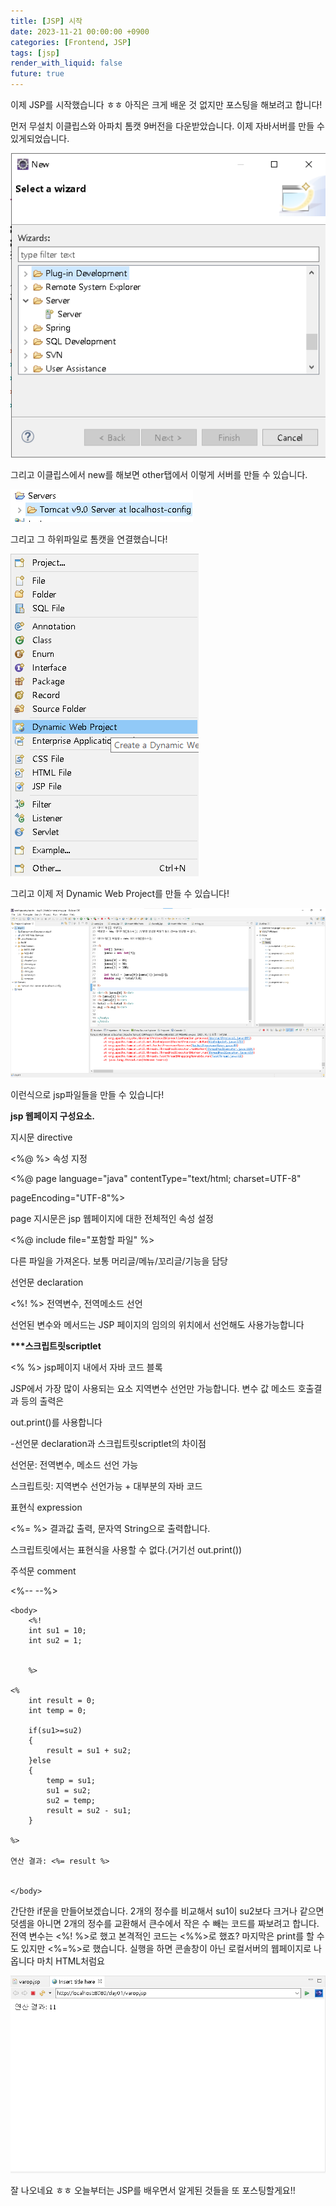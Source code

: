 ```yaml
---
title: [JSP] 시작
date: 2023-11-21 00:00:00 +0900
categories: [Frontend, JSP]
tags: [jsp]
render_with_liquid: false
future: true
---
```


이제 JSP를 시작했습니다 ㅎㅎ 아직은 크게 배운 것 없지만 포스팅을 해보려고 합니다!

먼저 무설치 이클립스와 아파치 톰캣 9버전을 다운받았습니다. 이제 자바서버를 만들 수 있게되었습니다.

![Desktop View](/assets/img/Frontend/JSP/Start/1.png)

그리고 이클립스에서 new를 해보면 other탭에서 이렇게 서버를 만들 수 있습니다.

![Desktop View](/assets/img/Frontend/JSP/Start/2.png)

그리고 그 하위파일로 톰캣을 연결했습니다!

![Desktop View](/assets/img/Frontend/JSP/Start/3.png)

그리고 이제 저 Dynamic Web Project를 만들 수 있습니다!

![Desktop View](/assets/img/Frontend/JSP/Start/4.png)

이런식으로 jsp파일들을 만들 수 있습니다!

**jsp 웹페이지 구성요소.**

지시문 directive

<%@ %> 속성 지정

<%@ page language="java" contentType="text/html; charset=UTF-8"

pageEncoding="UTF-8"%>

page 지시문은 jsp 웹페이지에 대한 전체적인 속성 설정

<%@ include file="포함할 파일" %>

다른 파일을 가져온다. 보통 머리글/메뉴/꼬리글/기능을 담당

선언문 declaration

<%! %> 전역변수, 전역메소드 선언

선언된 변수와 메서드는 JSP 페이지의 임의의 위치에서 선언해도 사용가능합니다

**\*\*\*스크립트릿scriptlet**

<% %> jsp페이지 내에서 자바 코드 블록

JSP에서 가장 많이 사용되는 요소 지역변수 선언만 가능합니다. 변수 값 메소드 호출결과 등의 출력은

out.print()를 사용합니다

\-선언문 declaration과 스크립트릿scriptlet의 차이점

선언문: 전역변수, 메소드 선언 가능

스크립트릿: 지역변수 선언가능 + 대부분의 자바 코드

표현식 expression

<%= %> 결과값 출력, 문자역 String으로 출력합니다.

스크립트릿에서는 표현식을 사용할 수 없다.(거기선 out.print())

주석문 comment

<%-- --%> <!-- -->

```
<body>
	<%!
	int su1 = 10;
	int su2 = 1;


	%>

<%
	int result = 0;
	int temp = 0;

	if(su1>=su2)
	{
		result = su1 + su2;
	}else
	{
		temp = su1;
		su1 = su2;
		su2 = temp;
		result = su2 - su1;
	}

%>

연산 결과: <%= result %>


</body>
```

간단한 if문을 만들어보겠습니다. 2개의 정수를 비교해서 su1이 su2보다 크거나 같으면 덧셈을 아니면 2개의 정수를 교환해서 큰수에서 작은 수 빼는 코드를 짜보려고 합니다. 전역 변수는 <%! %>로 했고 본격적인 코드는 <%%>로 했죠? 마지막은 print를 할 수 도 있지만 <%=%>로 했습니다. 실행을 하면 콘솔창이 아닌 로컬서버의 웹페이지로 나옵니다 마치 HTML처럼요

![Desktop View](/assets/img/Frontend/JSP/Start/5.png)

잘 나오네요 ㅎㅎ 오늘부터는 JSP를 배우면서 알게된 것들을 또 포스팅할게요!!

